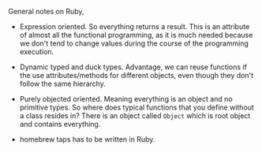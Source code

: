 General notes on Ruby,

- Expression oriented. So everything returns a result. This is an attribute of almost all the functional programming, as it is 
much needed because we don't tend to change values during the course of the programming execution.

- Dynamic typed and duck types. Advantage, we can reuse functions if the use attributes/methods for different objects, 
  even though they don't follow the same hierarchy.

- Purely objected oriented. Meaning everything is an object and no primitive types. So where does typical functions that you 
  define without a class resides in? There is an object called `Object` which is root object and contains everything.

- homebrew taps has to be written in Ruby.
